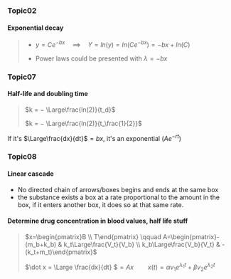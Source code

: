 ### Topic02

#### Exponential decay

> * $y=Ce^{-bx} \quad \implies \quad  Y = ln(y) = ln(Ce^{-bx})=-bx+ln(C)$
> 
> * Power laws could be presented with $\lambda = -bx$



### Topic07

#### Half-life and doubling time

>  $k = − \Large\frac{ln(2)}{t_d}$
>  
> $k = − \Large\frac{ln(2)}{t_\frac{1}{2}}$



If it's $\Large\frac{dx}{dt}$$=bx$,  it's an exponential ($Ae^{-rt}$) 



### Topic08

#### Linear cascade

* No directed chain of arrows/boxes begins and ends at the same box
* the substance exists a box at a rate proportional to the amount in the box, if it enters another box, it does so at that same rate.



#### Determine drug concentration in blood values, half life stuff

> $x=\begin{pmatrix}B \\ T\end{pmatrix} \qquad A=\begin{pmatrix}-(m_b+k_b) & k_t\Large\frac{V_t}{V_b} \\ k_b\Large\frac{V_b}{V_t} & -(k_t+m_t)\end{pmatrix}$
> 
> $\dot x = \Large \frac{dx}{dt} $$= Ax \qquad x(t) = \alpha v_1 e^{\lambda_1 t} + \beta v_2 e^{\lambda_2 t}$

